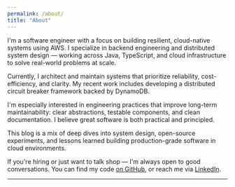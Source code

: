```yaml
---
permalink: /about/
title: "About"
---
```


I'm a software engineer with a focus on building resilient, cloud-native systems using AWS. I specialize in backend engineering and distributed system design — working across Java, TypeScript, and cloud infrastructure to solve real-world problems at scale.

Currently, I architect and maintain systems that prioritize reliability, cost-efficiency, and clarity. My recent work includes developing a distributed circuit breaker framework backed by DynamoDB.

I'm especially interested in engineering practices that improve long-term maintainability: clear abstractions, testable components, and clean documentation. I believe great software is both practical and principled.

This blog is a mix of deep dives into system design, open-source experiments, and lessons learned building production-grade software in cloud environments.

If you're hiring or just want to talk shop — I'm always open to good conversations. You can find my code [on GitHub](https://github.com/clinton1719), or reach me via [LinkedIn](https://www.linkedin.com/in/clinton-fernandes-45932915a/).

---